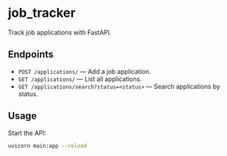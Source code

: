 # job_tracker

Track job applications with FastAPI.

## Endpoints

- `POST /applications/` — Add a job application.
- `GET /applications/` — List all applications.
- `GET /applications/search?status=<status>` — Search applications by status.

## Usage

Start the API:
```sh
uvicorn main:app --reload
```